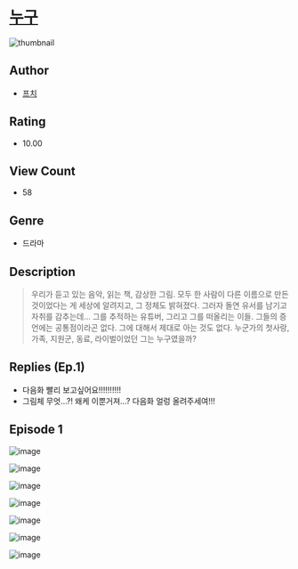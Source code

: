 # [누구](https://comic.naver.com/challenge/list?titleId=811233)
![thumbnail](https://image-comic.pstatic.net/user_contents_data/challenge_comic/2023/05/25/upload_7147837346849305137_480x623.jpeg)

## Author
- [프치](https://comic.naver.com/artistTitle?id=367247)

## Rating
- 10.00

## View Count
- 58

## Genre
- 드라마

## Description
> 우리가 듣고 있는 음악, 읽는 책, 감상한 그림. 모두 한 사람이 다른 이름으로 만든 것이었다는 게 세상에 알려지고, 그 정체도 밝혀졌다. 그러자 돌연 유서를 남기고 자취를 감추는데... 그를 추적하는 유튜버, 그리고 그를 떠올리는 이들. 그들의 증언에는 공통점이라곤 없다. 그에 대해서 제대로 아는 것도 없다. 누군가의 첫사랑, 가족, 지원군, 동료, 라이벌이었던 그는 누구였을까?

## Replies (Ep.1)
- 다음화 빨리 보고싶어요!!!!!!!!!!
- 그림체 무엇...?! 왜케 이뿐거져...? 다음화 얼렁 올려주세여!!!

## Episode 1
![image](https://image-comic.pstatic.net/user_contents_data/challenge_comic/2023/05/25/367247/upload_7365130527016629093.jpeg)

![image](https://image-comic.pstatic.net/user_contents_data/challenge_comic/2023/05/25/367247/upload_3847542158343092272.jpeg)

![image](https://image-comic.pstatic.net/user_contents_data/challenge_comic/2023/05/25/367247/upload_3558460765271778103.jpeg)

![image](https://image-comic.pstatic.net/user_contents_data/challenge_comic/2023/05/25/367247/upload_3617623479477743973.jpeg)

![image](https://image-comic.pstatic.net/user_contents_data/challenge_comic/2023/05/25/367247/upload_3977019543837566517.jpeg)

![image](https://image-comic.pstatic.net/user_contents_data/challenge_comic/2023/05/25/367247/upload_7220504293650097465.jpeg)

![image](https://image-comic.pstatic.net/user_contents_data/challenge_comic/2023/05/25/367247/upload_7220222806630608997.jpeg)
